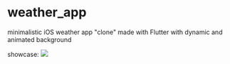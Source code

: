 # weather_app

minimalistic iOS weather app "clone" made with Flutter with dynamic and animated background

showcase:
![]([https://github.com/gidrokolbaska/weather_ios_app_flutter/assets/54116985/885eef5d-5d2c-413a-9aac-7e5c85a88e0f](https://github.com/gidrokolbaska/weather_ios_app_flutter/blob/main/Simulator%20Screen%20Recording%20-%20iphone%2015%20pro%20max%20-%202024-04-12%20at%2022.32.57.gif))
